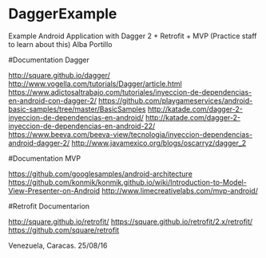 # DaggerExample
Example Android Application with Dagger 2 + Retrofit  + MVP
(Practice staff to learn about this)
Alba Portillo


#Documentation Dagger

http://square.github.io/dagger/
http://www.vogella.com/tutorials/Dagger/article.html
https://www.adictosaltrabajo.com/tutoriales/inyeccion-de-dependencias-en-android-con-dagger-2/
https://github.com/playgameservices/android-basic-samples/tree/master/BasicSamples
http://katade.com/dagger-2-inyeccion-de-dependencias-en-android/
http://katade.com/dagger-2-inyeccion-de-dependencias-en-android-22/
https://www.beeva.com/beeva-view/tecnologia/inyeccion-dependencias-android-dagger-2/
http://www.javamexico.org/blogs/oscarryz/dagger_2

#Documentation MVP

https://github.com/googlesamples/android-architecture
https://github.com/konmik/konmik.github.io/wiki/Introduction-to-Model-View-Presenter-on-Android
http://www.limecreativelabs.com/mvp-android/

#Retrofit Documentarion 

http://square.github.io/retrofit/
https://square.github.io/retrofit/2.x/retrofit/
https://github.com/square/retrofit

Venezuela, Caracas. 25/08/16
